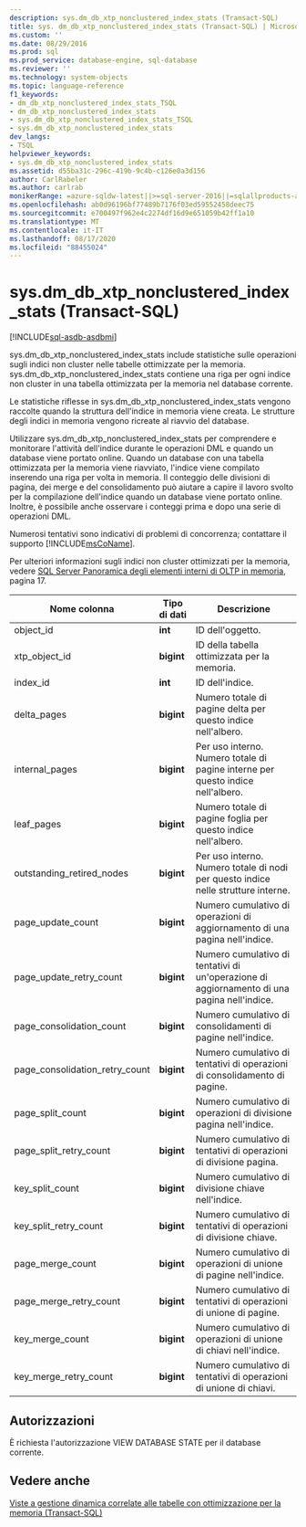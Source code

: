 ```yaml
---
description: sys.dm_db_xtp_nonclustered_index_stats (Transact-SQL)
title: sys. dm_db_xtp_nonclustered_index_stats (Transact-SQL) | Microsoft Docs
ms.custom: ''
ms.date: 08/29/2016
ms.prod: sql
ms.prod_service: database-engine, sql-database
ms.reviewer: ''
ms.technology: system-objects
ms.topic: language-reference
f1_keywords:
- dm_db_xtp_nonclustered_index_stats_TSQL
- dm_db_xtp_nonclustered_index_stats
- sys.dm_db_xtp_nonclustered_index_stats_TSQL
- sys.dm_db_xtp_nonclustered_index_stats
dev_langs:
- TSQL
helpviewer_keywords:
- sys.dm_db_xtp_nonclustered_index_stats
ms.assetid: d55ba31c-296c-419b-9c4b-c126e0a3d156
author: CarlRabeler
ms.author: carlrab
monikerRange: =azure-sqldw-latest||>=sql-server-2016||=sqlallproducts-allversions||>=sql-server-linux-2017||=azuresqldb-mi-current
ms.openlocfilehash: ab0d96196bf77489b7176f03ed59552458deec75
ms.sourcegitcommit: e700497f962e4c2274df16d9e651059b42ff1a10
ms.translationtype: MT
ms.contentlocale: it-IT
ms.lasthandoff: 08/17/2020
ms.locfileid: "88455024"
---
```

# <a name="sysdm_db_xtp_nonclustered_index_stats-transact-sql"></a>sys.dm_db_xtp_nonclustered_index_stats (Transact-SQL)
[!INCLUDE[sql-asdb-asdbmi](../../includes/applies-to-version/sql-asdb-asdbmi.md)]

  sys.dm_db_xtp_nonclustered_index_stats include statistiche sulle operazioni sugli indici non cluster nelle tabelle ottimizzate per la memoria. sys.dm_db_xtp_nonclustered_index_stats contiene una riga per ogni indice non cluster in una tabella ottimizzata per la memoria nel database corrente.  
  
 Le statistiche riflesse in sys.dm_db_xtp_nonclustered_index_stats vengono raccolte quando la struttura dell'indice in memoria viene creata. Le strutture degli indici in memoria vengono ricreate al riavvio del database.  
  
 Utilizzare sys.dm_db_xtp_nonclustered_index_stats per comprendere e monitorare l'attività dell'indice durante le operazioni DML e quando un database viene portato online. Quando un database con una tabella ottimizzata per la memoria viene riavviato, l'indice viene compilato inserendo una riga per volta in memoria. Il conteggio delle divisioni di pagina, dei merge e del consolidamento può aiutare a capire il lavoro svolto per la compilazione dell'indice quando un database viene portato online. Inoltre, è possibile anche osservare i conteggi prima e dopo una serie di operazioni DML.  
  
 Numerosi tentativi sono indicativi di problemi di concorrenza; contattare il supporto [!INCLUDE[msCoName](../../includes/msconame-md.md)].  
  
 Per ulteriori informazioni sugli indici non cluster ottimizzati per la memoria, vedere [SQL Server Panoramica degli elementi interni di OLTP in memoria](https://t.co/T6zToWc6y6), pagina 17.  
  
|Nome colonna|Tipo di dati|Descrizione|  
|-----------------|---------------|-----------------|  
|object_id|**int**|ID dell'oggetto.|  
|xtp_object_id|**bigint**|ID della tabella ottimizzata per la memoria.|  
|index_id|**int**|ID dell'indice.|  
|delta_pages|**bigint**|Numero totale di pagine delta per questo indice nell'albero.|  
|internal_pages|**bigint**|Per uso interno. Numero totale di pagine interne per questo indice nell'albero.|  
|leaf_pages|**bigint**|Numero totale di pagine foglia per questo indice nell'albero.|  
|outstanding_retired_nodes|**bigint**|Per uso interno. Numero totale di nodi per questo indice nelle strutture interne.|  
|page_update_count|**bigint**|Numero cumulativo di operazioni di aggiornamento di una pagina nell'indice.|  
|page_update_retry_count|**bigint**|Numero cumulativo di tentativi di un'operazione di aggiornamento di una pagina nell'indice.|  
|page_consolidation_count|**bigint**|Numero cumulativo di consolidamenti di pagine nell'indice.|  
|page_consolidation_retry_count|**bigint**|Numero cumulativo di tentativi di operazioni di consolidamento di pagine.|  
|page_split_count|**bigint**|Numero cumulativo di operazioni di divisione pagina nell'indice.|  
|page_split_retry_count|**bigint**|Numero cumulativo di tentativi di operazioni di divisione pagina.|  
|key_split_count|**bigint**|Numero cumulativo di divisione chiave nell'indice.|  
|key_split_retry_count|**bigint**|Numero cumulativo di tentativi di operazioni di divisione chiave.|  
|page_merge_count|**bigint**|Numero cumulativo di operazioni di unione di pagine nell'indice.|  
|page_merge_retry_count|**bigint**|Numero cumulativo di tentativi di operazioni di unione di pagine.|  
|key_merge_count|**bigint**|Numero cumulativo di operazioni di unione di chiavi nell'indice.|  
|key_merge_retry_count|**bigint**|Numero cumulativo di tentativi di operazioni di unione di chiavi.|  
  
## <a name="permissions"></a>Autorizzazioni  
 È richiesta l'autorizzazione VIEW DATABASE STATE per il database corrente.  
  
## <a name="see-also"></a>Vedere anche  
 [Viste a gestione dinamica correlate alle tabelle con ottimizzazione per la memoria &#40;Transact-SQL&#41;](../../relational-databases/system-dynamic-management-views/memory-optimized-table-dynamic-management-views-transact-sql.md)  
  
  
